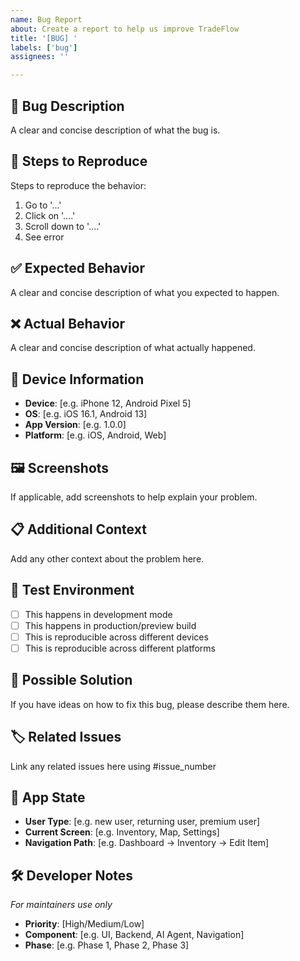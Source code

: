 ```yaml
---
name: Bug Report
about: Create a report to help us improve TradeFlow
title: '[BUG] '
labels: ['bug']
assignees: ''

---
```


## 🐛 Bug Description
A clear and concise description of what the bug is.

## 🔄 Steps to Reproduce
Steps to reproduce the behavior:
1. Go to '...'
2. Click on '....'
3. Scroll down to '....'
4. See error

## ✅ Expected Behavior
A clear and concise description of what you expected to happen.

## ❌ Actual Behavior
A clear and concise description of what actually happened.

## 📱 Device Information
- **Device**: [e.g. iPhone 12, Android Pixel 5]
- **OS**: [e.g. iOS 16.1, Android 13]
- **App Version**: [e.g. 1.0.0]
- **Platform**: [e.g. iOS, Android, Web]

## 🖼️ Screenshots
If applicable, add screenshots to help explain your problem.

## 📋 Additional Context
Add any other context about the problem here.

## 🧪 Test Environment
- [ ] This happens in development mode
- [ ] This happens in production/preview build
- [ ] This is reproducible across different devices
- [ ] This is reproducible across different platforms

## 🔧 Possible Solution
If you have ideas on how to fix this bug, please describe them here.

## 🏷️ Related Issues
Link any related issues here using #issue_number

## 📱 App State
- **User Type**: [e.g. new user, returning user, premium user]
- **Current Screen**: [e.g. Inventory, Map, Settings]
- **Navigation Path**: [e.g. Dashboard -> Inventory -> Edit Item]

## 🛠️ Developer Notes
*For maintainers use only*
- **Priority**: [High/Medium/Low]
- **Component**: [e.g. UI, Backend, AI Agent, Navigation]
- **Phase**: [e.g. Phase 1, Phase 2, Phase 3] 